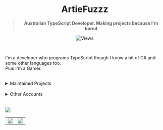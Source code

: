 <div align='center'>
  <h1>ArtieFuzzz</h1>
  <!--- Kinda a mix between auguwu and TMUniversal's README.md pages --->
  <!-- Have a good day after you read this :^) -->
  
  <blockquote><strong>Australian TypeScript Developer. Making projects because I'm bored</strong></blockquote>
  
  ![Views](https://komarev.com/ghpvc/?username=ArtieFuzzz&style=flat-square)

</div>
  <br>
  
  I'm a developer who programs TypeScript though I know a bit of C# and some other languages too. <br>
  Plus I'm a Gamer.
  
  <br>
  
  <details>
  <summary> Maintained Projects </summary>
  
  - [Ariel](https://github.com/AstrielDivision/Ariel)
  
  </details>
  
  <br>
  
  <details>
  <summary> Other Accounts </summary>
  
  - [Steam](https://steamcommunity.com/id/ArtieFuzzz/)
  - Discord: ArtieFuzzz#8298
  
  </details>
  <br>

<br>
<img align="center" style="padding=0;" src="https://spotify-github-profile.vercel.app/api/view?uid=1xjlhxhi1k1q2ds6vl304cyfq&cover_image=true&theme=novatorem">

<table>
  <tr>
    <td align="center" style="padding=0;width=50%;">
      <img align="center" style="padding=0;" src="https://github-readme-stats.vercel.app/api?username=ArtieFuzzz&show_icons=true&hide_border=true&hide_title=true&count_private=false&theme=vue-dark" />
    </td>
    <td align="center" style="padding=0;width=50%;">
      <img align="center" style="padding=0;" src="https://github-readme-stats.vercel.app/api/top-langs/?username=ArtieFuzzz&layout=compact&hide_border=true&count_private=false&theme=vue-dark" />
    </td>
  </tr>
</table>
